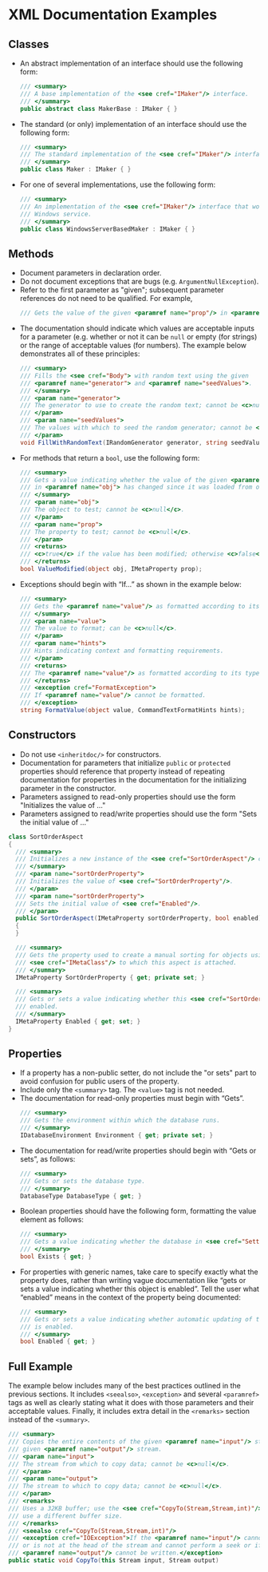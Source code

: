 # XML Documentation Examples

## Classes

* An abstract implementation of an interface should use the following form:
  ```csharp
  /// <summary>
  /// A base implementation of the <see cref="IMaker"/> interface.
  /// </summary>
  public abstract class MakerBase : IMaker { }
  ```
* The standard (or only) implementation of an interface should use the following form:
  ```csharp
  /// <summary>
  /// The standard implementation of the <see cref="IMaker"/> interface.
  /// </summary>
  public class Maker : IMaker { }
  ```
* For one of several implementations, use the following form:
  ```csharp
  /// <summary>
  /// An implementation of the <see cref="IMaker"/> interface that works with a
  /// Windows service.
  /// </summary>
  public class WindowsServerBasedMaker : IMaker { }
  ```

## Methods

* Document parameters in declaration order.
* Do not document exceptions that are bugs (e.g. `ArgumentNullException`).
* Refer to the first parameter as "given"; subsequent parameter references do not need to be qualified. For example,
  ```csharp
  /// Gets the value of the given <paramref name="prop"/> in <paramref name="obj">.`
  ```
* The documentation should indicate which values are acceptable inputs for a parameter (e.g. whether or not it can be `null` or empty (for strings) or the range of acceptable values (for numbers). The example below demonstrates all of these principles:
  ```csharp
  /// <summary>
  /// Fills the <see cref="Body"> with random text using the given
  /// <paramref name="generator"> and <paramref name="seedValues">.
  /// </summary>
  /// <param name="generator">
  /// The generator to use to create the random text; cannot be <c>null</c>.
  /// </param>
  /// <param name="seedValues">
  /// The values with which to seed the random generator; cannot be <c>null</c>.
  /// </param>
  void FillWithRandomText(IRandomGenerator generator, string seedValues);
* For methods that return a `bool`, use the following form:
  ```csharp
  /// <summary>
  /// Gets a value indicating whether the value of the given <paramref name="prop"/>
  /// in <paramref name="obj"> has changed since it was loaded from or last stored.
  /// </summary>
  /// <param name="obj">
  /// The object to test; cannot be <c>null</c>.
  /// </param>
  /// <param name="prop">
  /// The property to test; cannot be <c>null</c>.
  /// </param>
  /// <returns>
  /// <c>true</c> if the value has been modified; otherwise <c>false</c>.
  /// </returns>
  bool ValueModified(object obj, IMetaProperty prop);
  ```
* Exceptions should begin with “If…” as shown in the example below:
  ```csharp
  /// <summary>
  /// Gets the <paramref name="value"/> as formatted according to its type.
  /// </summary>
  /// <param name="value">
  /// The value to format; can be <c>null</c>.
  /// </param>
  /// <param name="hints">
  /// Hints indicating context and formatting requirements.
  /// </param>
  /// <returns>
  /// The <paramref name="value"/> as formatted according to its type.
  /// </returns>
  /// <exception cref="FormatException">
  /// If <paramref name="value"/> cannot be formatted.
  /// </exception>
  string FormatValue(object value, CommandTextFormatHints hints);
  ```

## Constructors

* Do not use `<inheritdoc/>` for constructors.
* Documentation for parameters that initialize `public` or `protected` properties should reference that property instead of repeating documentation for properties in the documentation for the initializing parameter in the constructor.
* Parameters assigned to read-only properties should use the form "Initializes the value of ..."
* Parameters assigned to read/write properties should use the form "Sets the initial value of ..."

```csharp
class SortOrderAspect
{
  /// <summary>
  /// Initializes a new instance of the <see cref="SortOrderAspect"/> class.
  /// </summary>
  /// <param name="sortOrderProperty">
  /// Initializes the value of <see cref="SortOrderProperty"/>.
  /// </param>
  /// <param name="sortOrderProperty">
  /// Sets the initial value of <see cref="Enabled"/>.
  /// </param>
  public SortOrderAspect(IMetaProperty sortOrderProperty, bool enabled)
  {
  }

  /// <summary>
  /// Gets the property used to create a manual sorting for objects using the
  /// <see cref="IMetaClass"/> to which this aspect is attached.
  /// </summary>
  IMetaProperty SortOrderProperty { get; private set; }

  /// <summary>
  /// Gets or sets a value indicating whether this <see cref="SortOrderAspect"/> is
  /// enabled.
  /// </summary>
  IMetaProperty Enabled { get; set; }
}
```

## Properties

* If a property has a non-public setter, do not include the "or sets" part to avoid confusion for public users of the property.
* Include only the `<summary>` tag. The `<value>` tag is not needed.
* The documentation for read-only properties must begin with “Gets”.
  ```csharp
  /// <summary>
  /// Gets the environment within which the database runs.
  /// </summary>
  IDatabaseEnvironment Environment { get; private set; }
  ```
* The documentation for read/write properties should begin with “Gets or sets”, as follows:
  ```csharp
  /// <summary>
  /// Gets or sets the database type.
  /// </summary>
  DatabaseType DatabaseType { get; }
  ```
* Boolean properties should have the following form, formatting the value element as follows:
  ```csharp
  /// <summary>
  /// Gets a value indicating whether the database in <see cref="Settings"/> exists.
  /// </summary>
  bool Exists { get; }
  ```
* For properties with generic names, take care to specify exactly what the property does, rather than writing vague documentation like “gets or sets a value indicating whether this object is enabled”. Tell the user what “enabled” means in the context of the property being documented:
  ```csharp
  /// <summary>
  /// Gets or sets a value indicating whether automatic updating of the sort-order
  /// is enabled.
  /// </summary>
  bool Enabled { get; }
  ```

## Full Example

The example below includes many of the best practices outlined in the previous sections. It includes `<seealso>`, `<exception>` and several `<paramref>` tags as well as clearly stating what it does with those parameters and their acceptable values. Finally, it includes extra detail in the `<remarks>` section instead of the `<summary>`.

```csharp
/// <summary>
/// Copies the entire contents of the given <paramref name="input"/> stream to the
/// given <paramref name="output"/> stream.
/// <param name="input">
/// The stream from which to copy data; cannot be <c>null</c>.
/// </param>
/// <param name="output">
/// The stream to which to copy data; cannot be <c>null</c>.
/// </param>
/// <remarks>
/// Uses a 32KB buffer; use the <see cref="CopyTo(Stream,Stream,int)"/> overload to
/// use a different buffer size.
/// </remarks>
/// <seealso cref="CopyTo(Stream,Stream,int)"/>
/// <exception cref="IOException">If the <paramref name="input"/> cannot be read
/// or is not at the head of the stream and cannot perform a seek or if the
/// <paramref name="output"/> cannot be written.</exception>
public static void CopyTo(this Stream input, Stream output)
```